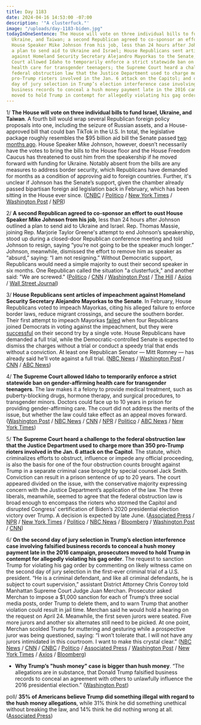 ```yaml
---
title: Day 1183
date: 2024-04-16 14:53:00 -07:00
description: '"A clusterfuck."'
image: "/uploads/day-1183-biden.jpg"
todayInOneSentence: The House will vote on three individual bills to fund Israel,
  Ukraine, and Taiwan; a second Republican agreed to co-sponsor an effort to oust
  House Speaker Mike Johnson from his job, less than 24 hours after Johnson outlined
  a plan to send aid to Ukraine and Israel; House Republicans sent articles of impeachment
  against Homeland Security Secretary Alejandro Mayorkas to the Senate; the Supreme
  Court allowed Idaho to temporarily enforce a strict statewide ban on gender-affirming
  health care for transgender teenagers; the Supreme Court heard a challenge to the
  federal obstruction law that the Justice Department used to charge more than 350
  pro-Trump rioters involved in the Jan. 6 attack on the Capitol; and on the second
  day of jury selection in Trump’s election interference case involving falsified
  business records to conceal a hush money payment late in the 2016 campaign, prosecutors
  moved to hold Trump in contempt for allegedly violating his gag order.
---
```


1/ **The House will vote on three individual bills to fund Israel, Ukraine, and Taiwan**. A fourth bill would wrap several Republican foreign policy proposals into one, including the seizure of Russian assets, and a House-approved bill that could ban TikTok in the U.S. In total, the legislative package roughly resembles the $95 billion aid bill the Senate passed [two months ago](https://whatthefuckjusthappenedtoday.com/2024/02/13/day-1120/#1-the-senate-approved-95-billion-in). House Speaker Mike Johnson, however, doesn’t necessarily have the votes to bring the bills to the House floor and the House Freedom Caucus has threatened to oust him from the speakership if he moved forward with funding for Ukraine. Notably absent from the bills are any measures to address border security, which Republicans have demanded for months as a condition of approving aid to foreign countries. Further, it's unclear if Johnson has the Senate’s support, given the chamber already passed bipartisan foreign aid legislation back in February, which has been sitting in the House ever since. ([CNBC](https://www.cnbc.com/2024/04/15/speaker-johnson-israel-ukraine-taiwan-bills.html) / [Politico](https://www.politico.com/live-updates/2024/04/15/congress/johnsons-ukraine-israel-proposal-00152375) / [New York Times](https://www.nytimes.com/2024/04/15/us/politics/johnson-israel-ukraine-aid-house-vote.html) / [Washington Post](https://www.washingtonpost.com/politics/2024/04/15/mike-johnson-israel-ukraine-aid-house-republicans/) / [NPR](https://www.npr.org/2024/04/15/1244948784/house-israel-ukraine-aid-funding-bill))

2/ **A second Republican agreed to co-sponsor an effort to oust House Speaker Mike Johnson from his job**, less than 24 hours after Johnson outlined a plan to send aid to Ukraine and Israel. Rep. Thomas Massie, joining Rep. Marjorie Taylor Greene's attempt to end Johnson’s speakership, stood up during a closed-door Republican conference meeting and told Johnson to resign, saying “you’re not going to be the speaker much longer.” Johnson, meanwhile, dismissed the effort to remove him as speaker as “absurd,” saying: “I am not resigning.” Without Democratic support, Republicans would need a simple majority to oust their second speaker in six months. One Republican called the situation "a clusterfuck," and another said: "We are screwed." ([Politico](https://www.politico.com/live-updates/2024/04/16/congress/massie-joins-greene-00152463) / [CNN](https://www.cnn.com/2024/04/16/politics/mike-johnson-foreign-aid-plan-republican-reaction/) / [Washington Post](https://www.washingtonpost.com/politics/2024/04/16/mike-johnson-house-speaker-ukraine-israel-greene-massie/) / [The Hill](https://thehill.com/homenews/house/4596862-massie-backs-greene-effort-to-oust-speaker-johnson/) / [Axios](https://www.axios.com/2024/04/16/thomas-massie-mike-johnson-motion-to-vacate) / [Wall Street Journal](https://www.wsj.com/politics/policy/second-lawmaker-joins-push-to-oust-speaker-mike-johnson-b5a37244?st=u6axn21y4xirerl))

3/ **House Republicans sent articles of impeachment against Homeland Security Secretary Alejandro Mayorkas to the Senate**. In February, House Republicans voted to impeach Mayorkas, citing his alleged failure to enforce border laws, reduce migrant crossings, and secure the southern border. Their first attempt to impeach Mayorkas [failed](https://whatthefuckjusthappenedtoday.com/2024/02/07/day-1114/#1-house-republicans-failed-to-impeac) when four Republicans joined Democrats in voting against the impeachment, but they were [successful](https://whatthefuckjusthappenedtoday.com/2024/02/14/day-1121/#2-house-republicans-voted-to-impeach) on their second try by a single vote. House Republicans have demanded a full trial, while the Democratic-controlled Senate is expected to dismiss the charges without a trial or conduct a speedy trial that ends without a conviction. At least one Republican Senator — Mitt Romney — has already said he’ll vote against a full trial. ([NBC News](https://www.nbcnews.com/politics/congress/house-deliver-mayorkas-impeachment-articles-senate-begin-trial-rcna147033) / [Washington Post](https://www.washingtonpost.com/nation/2024/04/16/impeachment-mayorkas-senate-trial-house/) / [CNN](https://www.cnn.com/2024/04/16/politics/house-mayorkas-impeachment-articles-senate/index.html) / [ABC News](https://abcnews.go.com/Politics/historic-impeachment-articles-alejandro-mayorkas-senate-trial/story?id=109316174))

4/ **The Supreme Court allowed Idaho to temporarily enforce a strict statewide ban on gender-affirming health care for transgender teenagers**. The law makes it a felony to provide medical treatment, such as puberty-blocking drugs, hormone therapy, and surgical procedures, to transgender minors. Doctors could face up to 10 years in prison for providing gender-affirming care. The court did not address the merits of the issue, but whether the law could take effect as an appeal moves forward. ([Washington Post](https://www.washingtonpost.com/nation/2024/04/15/supreme-court-idaho-gender-affirming-care/) / [NBC News](https://www.nbcnews.com/politics/supreme-court/supreme-court-allows-enforcement-idaho-ban-gender-affirming-care-trans-rcna141209) / [CNN](https://www.cnn.com/2024/04/15/politics/idaho-gender-affirming-care-ban-minors-supreme-court/index.html) / [NPR](https://www.npr.org/2024/04/15/1238351984/supreme-court-transgender-rights-gender-affirming-care-idaho) / [Politico](https://www.politico.com/news/2024/04/15/supreme-court-idaho-transgender-00152372) / [ABC News](https://abcnews.go.com/US/supreme-court-allows-idaho-enforce-ban-gender-affirming/story?id=108711989) / [New York Times](https://www.nytimes.com/2024/04/15/us/politics/supreme-court-idaho-transgender.html))

5/ **The Supreme Court heard a challenge to the federal obstruction law that the Justice Department used to charge more than 350 pro-Trump rioters involved in the Jan. 6 attack on the Capitol**. The statute, which criminalizes efforts to obstruct, influence or impede any official proceeding, is also the basis for one of the four obstruction counts brought against Trump in a separate criminal case brought by special counsel Jack Smith. Conviction can result in a prison sentence of up to 20 years. The court appeared divided on the issue, with the conservative majority expressing concern with the Justice Department’s application of the law. The three liberals, meanwhile, seemed to agree that the federal obstruction law is broad enough to encompass the rioters who stormed the Capitol and disrupted Congress’ certification of Biden’s 2020 presidential election victory over Trump. A decision is expected by late June. ([Associated Press](https://apnews.com/article/supreme-court-capitol-riot-obstruction-charge-trump-d4b01cb32cdbd2065e802902a90bd9f1) / [NPR](https://www.npr.org/2024/04/16/1243401678/supreme-court-jan-6-prosecutions-law) / [New York Times](https://www.nytimes.com/2024/04/16/us/supreme-court-jan-6-trump.html) / [Politico](https://www.politico.com/news/2024/04/16/supreme-court-obstruction-jan-6-00152406) / [NBC News](https://www.nbcnews.com/politics/supreme-court/supreme-court-weighs-jan-6-rioters-obstruction-challenge-affect-trumps-rcna147841) / [Bloomberg](https://www.bloomberg.com/news/articles/2024-04-16/supreme-court-questions-jan-6-riot-charge-as-trump-case-looms?sref=MIBMEEoj) / [Washington Post](https://www.washingtonpost.com/national-security/2024/04/16/supreme-court-jan-6-obstruction-case-trump-rioters/#link-GAN2PLQC4FE5TPOJ3MX34R2HSU) / [CNN](https://www.cnn.com/politics/live-news/supreme-court-jan-6-riot-case-04-16-24/index.html))

6/ **On the second day of jury selection in Trump’s election interference case involving falsified business records to conceal a hush money payment late in the 2016 campaign, prosecutors moved to hold Trump in contempt for allegedly violating his gag order**. The request to sanction Trump for violating his gag order by commenting on likely witness came on the second day of jury selection in the first-ever criminal trial of a U.S. president. “He is a criminal defendant, and like all criminal defendants, he is subject to court supervision,” assistant District Attorney Chris Conroy told Manhattan Supreme Court Judge Juan Merchan. Prosecutor asked Merchan to impose a $1,000 sanction for each of Trump’s three social media posts, order Trump to delete them, and to warn Trump that another violation could result in jail time. Merchan said he would hold a hearing on the request on April 24. Meanwhile, the first seven jurors were seated. Five more jurors and another six alternates still need to be picked. At one point, Merchan scolded Trump for muttering and gesturing while a prospective juror was being questioned, saying: “I won’t tolerate that. I will not have any jurors intimidated in this courtroom. I want to make this crystal clear.” ([NBC News](https://www.nbcnews.com/politics/donald-trump/live-blog/-trump-hush-money-trial-day-2-live-updates-rcna145935) / [CNN](https://www.cnn.com/politics/live-news/trump-hush-money-trial-04-16-24/index.html) / [CNBC](https://www.cnbc.com/2024/04/15/live-updates-trump-starts-new-york-criminal-trial-in-hush-money-case-.html) / [Politico](https://www.politico.com/live-updates/2024/04/16/trump-hush-money-criminal-trial/gag-order-motion-for-contempt-00152465) / [Associated Press](https://apnews.com/live/trump-trial-hush-money-updates-april-16) / [Washington Post](https://www.washingtonpost.com/politics/2024/04/16/trump-hush-money-trial-live-updates/) / [New York Times](https://www.nytimes.com/live/2024/04/16/nyregion/trump-hush-money-trial) / [Axios](https://www.axios.com/2024/04/16/trump-contempt-new-york-criminal-trial) / [Bloomberg](https://www.bloomberg.com/news/live-blog/2024-04-16/trump-criminal-trial-april-16?sref=MIBMEEoj))

* **Why Trump’s "hush money" case is bigger than hush money**. 
“The allegations are in substance, that Donald Trump falsified business records to conceal an agreement with others to unlawfully influence the 2016 presidential election.” ([Washington Post](https://www.washingtonpost.com/politics/2024/04/09/why-trumps-hush-money-case-is-bigger-than-hush-money/)) 

poll/ **35% of Americans believe Trump did something illegal with regard to the hush money allegations**, while 31% think he did something unethical without breaking the law, and 14% think he did nothing wrong at all. ([Associated Press](https://apnews.com/article/trump-trial-indictment-hush-money-poll-b3d9a555993faf22e6ebfaf798bfbd2b))
